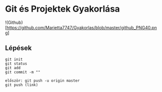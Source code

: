 # Git és Projektek Gyakorlása

!(Github)[https://github.com/Marietta7747/Gyakorlas/blob/master/github_PNG40.png]


## Lépések
```
git init
git status
git add
git commit -m ""

először: git push -u origin master
git push (link)

```
